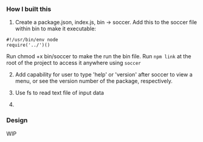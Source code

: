 ### How I built this

1. Create a package.json, index.js, bin -> soccer. Add this to the soccer file within bin to make it executable:

```
#!/usr/bin/env node
require('../')()
```

Run chmod +x bin/soccer to make the run the bin file. Run `npm link` at the root of the project to access it anywhere using `soccer`

2. Add capability for user to type 'help' or 'version' after soccer to view a menu, or see the version number of the package, respectively.

3. Use fs to read text file of input data

4.

### Design

WIP
